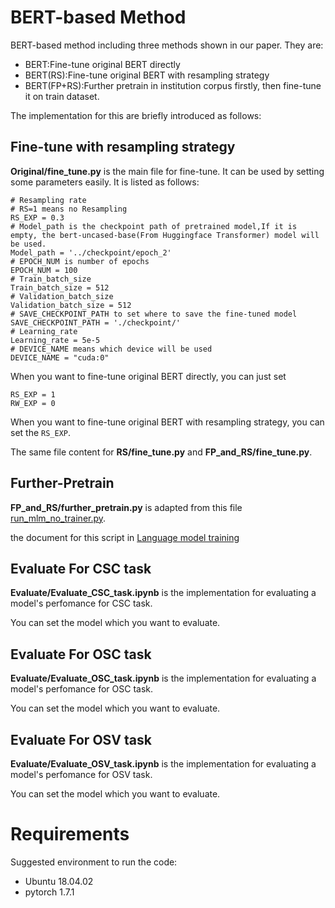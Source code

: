 # BERT-based Method
BERT-based method including three methods shown in our paper. They are:
+ BERT:Fine-tune original BERT directly
+ BERT(RS):Fine-tune original BERT with resampling strategy
+ BERT(FP+RS):Further pretrain in institution corpus firstly, then fine-tune it on train dataset.

The implementation for this are briefly introduced as follows:

## Fine-tune with resampling strategy
**Original/fine_tune.py** is the main file for fine-tune. It can be used by setting some parameters easily. It is listed as follows:
```
# Resampling rate
# RS=1 means no Resampling
RS_EXP = 0.3
# Model_path is the checkpoint path of pretrained model,If it is empty, the bert-uncased-base(From Huggingface Transformer) model will be used.
Model_path = '../checkpoint/epoch_2'
# EPOCH_NUM is number of epochs
EPOCH_NUM = 100
# Train_batch_size
Train_batch_size = 512
# Validation_batch_size
Validation_batch_size = 512
# SAVE_CHECKPOINT_PATH to set where to save the fine-tuned model
SAVE_CHECKPOINT_PATH = './checkpoint/'
# Learning_rate
Learning_rate = 5e-5
# DEVICE_NAME means which device will be used
DEVICE_NAME = "cuda:0"
```

When you want to fine-tune original BERT directly, you can just set 
```
RS_EXP = 1
RW_EXP = 0
```
When you want to fine-tune original BERT with resampling strategy, you can set the ```RS_EXP```.

The same file content for **RS/fine_tune.py** and **FP_and_RS/fine_tune.py**.



## Further-Pretrain
**FP_and_RS/further_pretrain.py** is adapted from this file [run_mlm_no_trainer.py](https://github.com/huggingface/transformers/blob/master/examples/pytorch/language-modeling/run_mlm_no_trainer.py).

the document for this script in [Language model training](https://github.com/huggingface/transformers/tree/master/examples/pytorch/language-modeling)



## Evaluate For CSC task
**Evaluate/Evaluate_CSC_task.ipynb** is the implementation for evaluating a model's perfomance for CSC task.

You can set the model which you want to evaluate.


## Evaluate For OSC task

**Evaluate/Evaluate_OSC_task.ipynb** is the implementation for evaluating a model's perfomance for OSC task.

You can set the model which you want to evaluate.

## Evaluate For OSV task
**Evaluate/Evaluate_OSV_task.ipynb** is the implementation for evaluating a model's perfomance for OSV task.

You can set the model which you want to evaluate.


# Requirements
Suggested environment to run the code:

+ Ubuntu 18.04.02
+ pytorch 1.7.1
